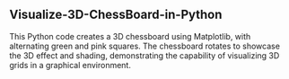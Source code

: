 ## Visualize-3D-ChessBoard-in-Python

This Python code creates a 3D chessboard using Matplotlib, with alternating green and pink squares. The chessboard rotates to showcase the 3D effect and shading, demonstrating the capability of visualizing 3D grids in a graphical environment.

